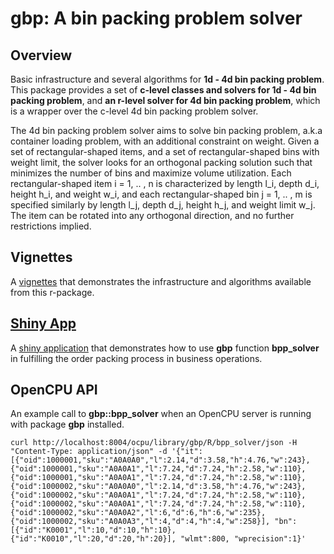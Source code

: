 <!-- README.md is generated from README.Rmd. Please edit that file -->
**gbp: A bin packing problem solver**
=====================================

Overview
--------

Basic infrastructure and several algorithms for **1d - 4d bin packing problem**. This package provides a set of **c-level classes and solvers for 1d - 4d bin packing problem**, and **an r-level solver for 4d bin packing problem**, which is a wrapper over the c-level 4d bin packing problem solver.

The 4d bin packing problem solver aims to solve bin packing problem, a.k.a container loading problem, with an additional constraint on weight. Given a set of rectangular-shaped items, and a set of rectangular-shaped bins with weight limit, the solver looks for an orthogonal packing solution such that minimizes the number of bins and maximize volume utilization. Each rectangular-shaped item i = 1, .. , n is characterized by length l\_i, depth d\_i, height h\_i, and weight w\_i, and each rectangular-shaped bin j = 1, .. , m is specified similarly by length l\_j, depth d\_j, height h\_j, and weight limit w\_j. The item can be rotated into any orthogonal direction, and no further restrictions implied.

Vignettes
---------

A [vignettes](https://cran.r-project.org/web/packages/gbp/vignettes/gbp-vignette.html) that demonstrates the infrastructure and algorithms available from this r-package.

[Shiny App](https://gyang.shinyapps.io/gbp_app/)
------------------------------------------------

A [shiny application](https://gyang.shinyapps.io/gbp_app/) that demonstrates how to use **gbp** function **bpp\_solver** in fulfilling the order packing process in business operations.

OpenCPU API
-----------

An example call to **gbp::bpp\_solver** when an OpenCPU server is running with package **gbp** installed.

    curl http://localhost:8004/ocpu/library/gbp/R/bpp_solver/json -H "Content-Type: application/json" -d '{"it":[{"oid":1000001,"sku":"A0A0A0","l":2.14,"d":3.58,"h":4.76,"w":243},{"oid":1000001,"sku":"A0A0A1","l":7.24,"d":7.24,"h":2.58,"w":110},{"oid":1000001,"sku":"A0A0A1","l":7.24,"d":7.24,"h":2.58,"w":110},{"oid":1000002,"sku":"A0A0A0","l":2.14,"d":3.58,"h":4.76,"w":243},{"oid":1000002,"sku":"A0A0A1","l":7.24,"d":7.24,"h":2.58,"w":110},{"oid":1000002,"sku":"A0A0A1","l":7.24,"d":7.24,"h":2.58,"w":110},{"oid":1000002,"sku":"A0A0A2","l":6,"d":6,"h":6,"w":235},{"oid":1000002,"sku":"A0A0A3","l":4,"d":4,"h":4,"w":258}], "bn":[{"id":"K0001","l":10,"d":10,"h":10},{"id":"K0010","l":20,"d":20,"h":20}], "wlmt":800, "wprecision":1}'
